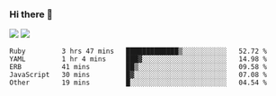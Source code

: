 ### Hi there 👋

<!--
**sasharevzin/sasharevzin** is a ✨ _special_ ✨ repository because its `README.md` (this file) appears on your GitHub profile.

Here are some ideas to get you started:

- 🔭 I’m currently working on ...
- 🌱 I’m currently learning ...
- 👯 I’m looking to collaborate on ...
- 🤔 I’m looking for help with ...
- 💬 Ask me about ...
- 📫 How to reach me: ...
- 😄 Pronouns: ...
- ⚡ Fun fact: ...
-->

![](https://yusufozturk.vercel.app/api?username=sasharevzin&hide_title=true&include_all_commits=true&count_private=true&show_icons=true) ![](https://yusufozturk.vercel.app/api/top-langs/?username=sasharevzin&layout=compact&langs_count=10&hide=apacheconf,coffeescript)

<!--START_SECTION:waka1-->
```text
Ruby         3 hrs 47 mins   █████████████▒░░░░░░░░░░░   52.72 % 
YAML         1 hr 4 mins     ███▓░░░░░░░░░░░░░░░░░░░░░   14.98 % 
ERB          41 mins         ██▒░░░░░░░░░░░░░░░░░░░░░░   09.58 % 
JavaScript   30 mins         █▓░░░░░░░░░░░░░░░░░░░░░░░   07.08 % 
Other        19 mins         █░░░░░░░░░░░░░░░░░░░░░░░░   04.54 % 
```
<!--END_SECTION:waka1-->
